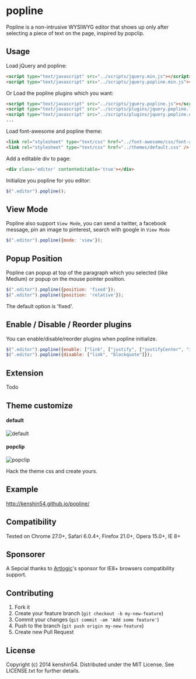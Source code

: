 popline
============

Popline is a non-intrusive WYSIWYG editor that shows up only after selecting a piece of text on the page, inspired by popclip.

## Usage

Load jQuery and popline:

```html
<script type="text/javascript" src="../scripts/jquery.min.js"></script>
<script type="text/javascript" src="../scripts/jquery.popline.min.js"></script>
```

Or Load the popline plugins which you want:

```html
<script type="text/javascript" src="../scripts/jquery.popline.js"></script>
<script type="text/javascript" src="../scripts/plugins/jquery.popline.link.js"></script>
<script type="text/javascript" src="../scripts/plugins/jquery.popline.decoration.js"></script>
...
```

Load font-awesome and popline theme:
```html
<link rel="stylesheet" type="text/css" href="../font-awesome/css/font-awesome.min.css" />
<link rel="stylesheet" type="text/css" href="../themes/default.css" />
```

Add a editable div to page:

```html
<div class='editor' contenteditable='true'></div>
```

Initialize you popline for you editor:

```js
$(".editor").popline();
```

## View Mode

Popline also support `View Mode`, you can send a twitter, a facebook message, pin an image to pinterest, search with google in `View Mode` 


```js
$(".editor").popline({mode: 'view'});
```

## Popup Position

Popline can popup at top of the paragraph which you selected (like Medium) or popup on the mouse pointer position.

```js
$(".editor").popline({position: 'fixed'});
$(".editor").popline({position: 'relative'});
```

The default option is 'fixed'.

## Enable / Disable / Reorder plugins

You can enable/disable/reorder plugins when popline initialize.


```js
$(".editor").popline({enable: ["link", ["justify", ["justifyCenter", "indent"]] , "orderedList", "unOrderedList"]});
$(".editor").popline({disable: ["link", "blockquote"]});
```

## Extension

Todo

## Theme customize

#### default

![default](https://raw.github.com/kenshin54/popline/master/img/default.png "default")

#### popclip

![popclip](https://raw.github.com/kenshin54/popline/master/img/popclip.png "popclip")


Hack the theme css and create yours.

## Example

<http://kenshin54.github.io/popline/>

## Compatibility

Tested on Chrome 27.0+, Safari 6.0.4+, Firefox 21.0+, Opera 15.0+, IE 8+

## Sponsorer

A Sepcial thanks to [Artlogic](http://www.artlogic.net/)'s sponsor for IE8+ browsers compatibility support.

## Contributing

1. Fork it
2. Create your feature branch (`git checkout -b my-new-feature`)
3. Commit your changes (`git commit -am 'Add some feature'`)
4. Push to the branch (`git push origin my-new-feature`)
5. Create new Pull Request

License
-------

Copyright (c) 2014 kenshin54. Distributed under the MIT License. See LICENSE.txt for further details.



